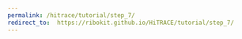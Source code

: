 ```yaml
---
permalink: /hitrace/tutorial/step_7/
redirect_to:  https://ribokit.github.io/HiTRACE/tutorial/step_7/
---
```


